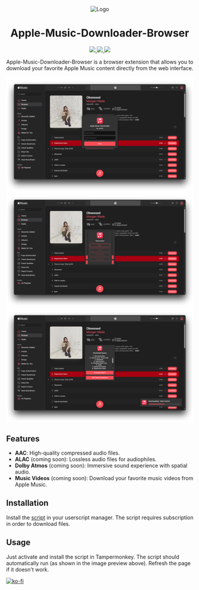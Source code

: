 <p align="center">
  <img src="https://music.apple.com/assets/favicon/favicon-180.png" alt="Logo" />
</p>

<h1 align="center">Apple-Music-Downloader-Browser</h1>

<p align="center">
  <a href="https://t.me/JemPH/"> 
    <img
      src="https://img.shields.io/badge/TELEGRAM-blue.svg?style=for-the-badge&logo=telegram&logoColor=white&labelColor=000000&logoWidth=20">
  </a>
  <a href="https://raw.githubusercontent.com/JemPH/Apple-Music-Downloader-Browser/main/apple-music-downloader.user.js"> 
    <img
      src="https://img.shields.io/badge/TAMPERMONKEY-grey.svg?style=for-the-badge&logo=tampermonkey&logoColor=white&labelColor=000000&logoWidth=20">
   </a>
  <a href="https://phcorner.net/members/jemph.1522390/"> 
    <img
      src="https://img.shields.io/badge/PH-PHCORNER-red.svg?style=for-the-badge&logo=&logoColor=white&labelColor=000000&logoWidth=20">
  </a>
</p>

<p align="center">
  Apple-Music-Downloader-Browser is a browser extension that allows you to download your favorite Apple Music content directly from the web interface.
</p>

<p align="left">
  <img src="https://raw.githubusercontent.com/JemPH/Apple-Music-Downloader-Browser/main/assets/preview-1.png" alt="image"/>
  <img src="https://raw.githubusercontent.com/JemPH/Apple-Music-Downloader-Browser/main/assets/preview-2.png" alt="image"/>
  <img src="https://raw.githubusercontent.com/JemPH/Apple-Music-Downloader-Browser/main/assets/preview-3.png" alt="image"/>
</p>

## Features

- **AAC**: High-quality compressed audio files.
- **ALAC** (coming soon): Lossless audio files for audiophiles.
- **Dolby Atmos** (coming soon): Immersive sound experience with spatial audio.
- **Music Videos** (coming soon): Download your favorite music videos from Apple Music.

## Installation
   Install the [script](https://raw.githubusercontent.com/JemPH/Apple-Music-Downloader-Browser/main/apple-music-downloader.user.js) in your userscript manager. The script requires subscription in order to download files.

## Usage
  Just activate and install the script in Tampermonkey. The script should automatically run (as shown in the image preview above). Refresh the page if it doesn't work.

<p align="left">
  <a href="https://ko-fi.com/O4O3D65S3">
    <img src="https://ko-fi.com/img/githubbutton_sm.svg" alt="ko-fi" />
  </a>
</p>
